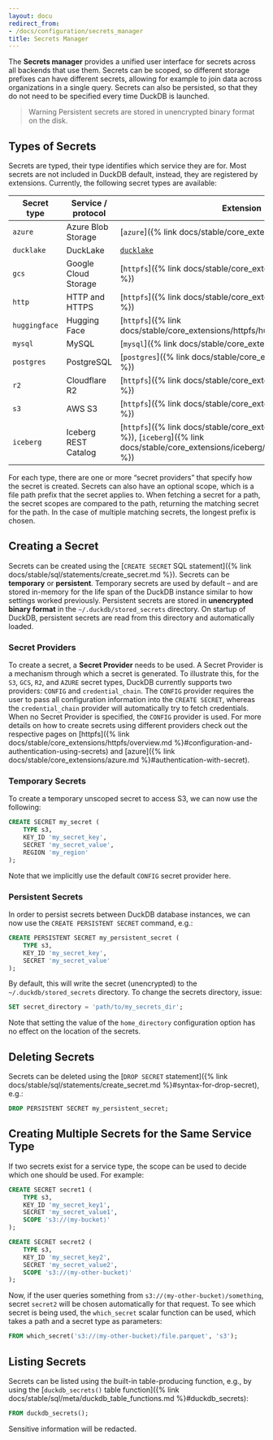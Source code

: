 ```yaml
---
layout: docu
redirect_from:
- /docs/configuration/secrets_manager
title: Secrets Manager
---
```


The **Secrets manager** provides a unified user interface for secrets across all backends that use them. Secrets can be scoped, so different storage prefixes can have different secrets, allowing for example to join data across organizations in a single query. Secrets can also be persisted, so that they do not need to be specified every time DuckDB is launched.

> Warning Persistent secrets are stored in unencrypted binary format on the disk.

## Types of Secrets

Secrets are typed, their type identifies which service they are for.
Most secrets are not included in DuckDB default, instead, they are registered by extensions.
Currently, the following secret types are available:

| Secret type   | Service / protocol   | Extension                                                                         |
| ------------- | -------------------- | --------------------------------------------------------------------------------- |
| `azure`       | Azure Blob Storage   | [`azure`]({% link docs/stable/core_extensions/azure.md %})                       |
| `ducklake`    | DuckLake             | [`ducklake`](https://ducklake.select/docs/stable/duckdb/usage/connecting#secrets) |
| `gcs`         | Google Cloud Storage | [`httpfs`]({% link docs/stable/core_extensions/httpfs/s3api.md %})               |
| `http`        | HTTP and HTTPS       | [`httpfs`]({% link docs/stable/core_extensions/httpfs/https.md %})               |
| `huggingface` | Hugging Face         | [`httpfs`]({% link docs/stable/core_extensions/httpfs/hugging_face.md %})        |
| `mysql`       | MySQL                | [`mysql`]({% link docs/stable/core_extensions/mysql.md %})                       |
| `postgres`    | PostgreSQL           | [`postgres`]({% link docs/stable/core_extensions/postgres.md %})                 |
| `r2`          | Cloudflare R2        | [`httpfs`]({% link docs/stable/core_extensions/httpfs/s3api.md %})               |
| `s3`          | AWS S3               | [`httpfs`]({% link docs/stable/core_extensions/httpfs/s3api.md %})               |
| `iceberg`     | Iceberg REST Catalog | [`httpfs`]({% link docs/stable/core_extensions/httpfs/s3api.md %}), [`iceberg`]({% link docs/stable/core_extensions/iceberg/iceberg_rest_catalogs.md %}) |


For each type, there are one or more “secret providers” that specify how the secret is created. Secrets can also have an optional scope, which is a file path prefix that the secret applies to. When fetching a secret for a path, the secret scopes are compared to the path, returning the matching secret for the path. In the case of multiple matching secrets, the longest prefix is chosen.

## Creating a Secret

Secrets can be created using the [`CREATE SECRET` SQL statement]({% link docs/stable/sql/statements/create_secret.md %}).
Secrets can be **temporary** or **persistent**. Temporary secrets are used by default – and are stored in-memory for the life span of the DuckDB instance similar to how settings worked previously. Persistent secrets are stored in **unencrypted binary format** in the `~/.duckdb/stored_secrets` directory. On startup of DuckDB, persistent secrets are read from this directory and automatically loaded.

### Secret Providers

To create a secret, a **Secret Provider** needs to be used. A Secret Provider is a mechanism through which a secret is generated. To illustrate this, for the `S3`, `GCS`, `R2`, and `AZURE` secret types, DuckDB currently supports two providers: `CONFIG` and `credential_chain`. The `CONFIG` provider requires the user to pass all configuration information into the `CREATE SECRET`, whereas the `credential_chain` provider will automatically try to fetch credentials. When no Secret Provider is specified, the `CONFIG` provider is used. For more details on how to create secrets using different providers check out the respective pages on [httpfs]({% link docs/stable/core_extensions/httpfs/overview.md %}#configuration-and-authentication-using-secrets) and [azure]({% link docs/stable/core_extensions/azure.md %}#authentication-with-secret).

### Temporary Secrets

To create a temporary unscoped secret to access S3, we can now use the following:

```sql
CREATE SECRET my_secret (
    TYPE s3,
    KEY_ID 'my_secret_key',
    SECRET 'my_secret_value',
    REGION 'my_region'
);
```

Note that we implicitly use the default `CONFIG` secret provider here.

### Persistent Secrets

In order to persist secrets between DuckDB database instances, we can now use the `CREATE PERSISTENT SECRET` command, e.g.:

```sql
CREATE PERSISTENT SECRET my_persistent_secret (
    TYPE s3,
    KEY_ID 'my_secret_key',
    SECRET 'my_secret_value'
);
```

By default, this will write the secret (unencrypted) to the `~/.duckdb/stored_secrets` directory. To change the secrets directory, issue:

```sql
SET secret_directory = 'path/to/my_secrets_dir';
```

Note that setting the value of the `home_directory` configuration option has no effect on the location of the secrets.

## Deleting Secrets

Secrets can be deleted using the [`DROP SECRET` statement]({% link docs/stable/sql/statements/create_secret.md %}#syntax-for-drop-secret), e.g.:

```sql
DROP PERSISTENT SECRET my_persistent_secret;
```

## Creating Multiple Secrets for the Same Service Type

If two secrets exist for a service type, the scope can be used to decide which one should be used. For example:

```sql
CREATE SECRET secret1 (
    TYPE s3,
    KEY_ID 'my_secret_key1',
    SECRET 'my_secret_value1',
    SCOPE 's3://⟨my-bucket⟩'
);
```

```sql
CREATE SECRET secret2 (
    TYPE s3,
    KEY_ID 'my_secret_key2',
    SECRET 'my_secret_value2',
    SCOPE 's3://⟨my-other-bucket⟩'
);
```

Now, if the user queries something from `s3://⟨my-other-bucket⟩/something`, secret `secret2` will be chosen automatically for that request. To see which secret is being used, the `which_secret` scalar function can be used, which takes a path and a secret type as parameters:

```sql
FROM which_secret('s3://⟨my-other-bucket⟩/file.parquet', 's3');
```

## Listing Secrets

Secrets can be listed using the built-in table-producing function, e.g., by using the [`duckdb_secrets()` table function]({% link docs/stable/sql/meta/duckdb_table_functions.md %}#duckdb_secrets):

```sql
FROM duckdb_secrets();
```

Sensitive information will be redacted.

